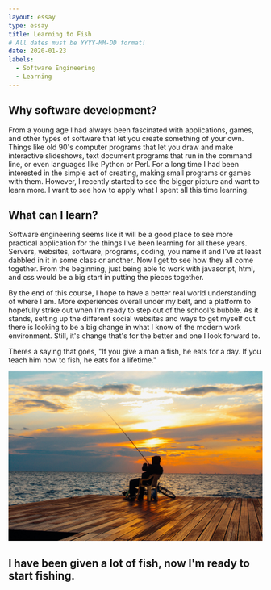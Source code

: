 ```yaml
---
layout: essay
type: essay
title: Learning to Fish
# All dates must be YYYY-MM-DD format!
date: 2020-01-23
labels:
  - Software Engineering
  - Learning
---
```


## Why software development?
From a young age I had always been fascinated with applications, games, and other types of software that let you create something of your own. Things like old 90's computer programs that let you draw and make interactive slideshows, text document programs that run in the command line, or even languages like Python or Perl. For a long time I had been interested in the simple act of creating, making small programs or games with them. However, I recently started to see the bigger picture and want to learn more. I want to see how to apply what I spent all this time learning.

## What can I learn?
Software engineering seems like it will be a good place to see more practical application for the things I've been learning for all these years. Servers, websites, software, programs, coding, you name it and I've at least dabbled in it in some class or another. Now I get to see how they all come together. From the beginning, just being able to work with javascript, html, and css would be a big start in putting the pieces together.

By the end of this course, I hope to have a better real world understanding of where I am. More experiences overall under my belt, and a platform to hopefully strike out when I'm ready to step out of the school's bubble. As it stands, setting up the different social websites and ways to get myself out there is looking to be a big change in what I know of the modern work environment. Still, it's change that's for the better and one I look forward to.

Theres a saying that goes, "If you give a man a fish, he eats for a day. If you teach him how to fish, he eats for a lifetime."

<img class="ui medium center floated image" src="../images/fishing.jpg">

## I have been given a lot of fish, now I'm ready to start fishing.
